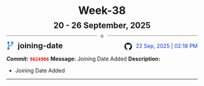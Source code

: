 <h1 style="text-align:center; margin-bottom:10px">Week-38</h1>
<h2 style="text-align:center; margin:0px">20 - 26 September, 2025</h2>
<div style="display: flex; align-items: center; justify-content: center;">
  <hr style="flex: 1; background-color: gray;" />
  <span style="padding: 0 10px;font-weight:bold; color:gray">o</span>
  <hr style="flex: 1; background-color: gray;" />
</div>

<div style="display: flex; justify-content: space-between; align-items:end;">
  <div style="display:flex">
      <img src="../assets/branch.svg" alt="GitHub Logo"  style="width:20px; margin:0 10px 0 0">
      <h3 style="margin: 0; padding:0; font-weight: bold; font-size:20px;">joining-date</h3>
  </div>
  <div style="display:flex">
  <img src="../assets/github.svg" alt="GitHub Logo" style="width:20px">
    <span style="color:rgb(16, 54, 226); text-align: right; margin:0 0 0 10px; padding:0px;">22 Sep, 2025 | 02:18 PM</span>
  </div>
</div>

**_Commit:_** <code style="color: red; font-weight: bold;">9624906</code>
**Message:** Joining Date Added
**Description:**
- Joining Date Added
---
